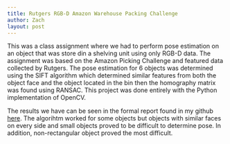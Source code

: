```yaml
---
title: Rutgers RGB-D Amazon Warehouse Packing Challenge
author: Zach
layout: post
---
```

This was a class assignment where we had to perform pose estimation on an object that was store din a shelving unit using only RGB-D data. The assignment was based
on the Amazon Picking Challenge and featured data collected by Rutgers. The pose estimation for 6 objects was determined using the SIFT algorithm which determined similar features from both the object face and the object located in the bin then the homography matrix was found using RANSAC. This project was done entirely with the Python implementation of OpenCV.

The results we have can be seen in the formal report found in my github [here](https://github.com/Zach-Sz/Rutgers-APC-RGB-D-Challenge). The algorihtm worked for some objects but objects with similar faces on every side and small objects proved to be difficult to determine pose. In addition, non-rectangular object proved the most difficult.
